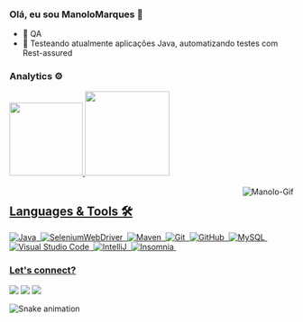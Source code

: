 ### Olá, eu sou ManoloMarques 👋

- 🔭 QA 
- 🌱 Testeando atualmente aplicações Java, automatizando testes com Rest-assured

### Analytics ⚙️
<div>
  <a href="https://beacons.ai/manolomarques">
  <img height="130em" src="https://github-readme-stats.vercel.app/api?username=manolomarques&show_icons=true&theme=tokyonight&include_all_commits=true&count_private=true"/>
  <img height="150em" src="https://github-readme-stats.vercel.app/api/top-langs/?username=manolomarques&layout=compact&hide=shell&theme=tokyonight"/>
</div>

<div style="display: inline_block"><br>
  <img align="right" alt="Manolo-Gif" src="https://i.ibb.co/CW8yP8c/ezgif-com-gif-maker-1.gif">
</div>

## Languages & Tools 🛠
  ![Java](https://img.shields.io/badge/-Java-05122A?style=flat&logo=Java&logoColor=white)&nbsp;
  ![SeleniumWebDriver](https://img.shields.io/badge/-SeleniumWebDriver-05122A?style=flat&logo=selenium&logoColor=green)&nbsp;
  ![Maven](https://img.shields.io/badge/-Maven-05122A?style=flat&logo=apache-maven&logoColor=white)&nbsp;
  ![Git](https://img.shields.io/badge/-Git-05122A?style=flat&logo=git)&nbsp;
  ![GitHub](https://img.shields.io/badge/-GitHub-05122A?style=flat&logo=github)&nbsp;
  ![MySQL](https://img.shields.io/badge/-MySQL-05122A?style=flat&logo=mysql&logoColor=white)&nbsp;
  ![Visual Studio Code](https://img.shields.io/badge/-Visual%20Studio%20Code-05122A?style=flat&logo=visual-studio-code&logoColor=007ACC)&nbsp;
  ![IntelliJ](https://img.shields.io/badge/-IntelliJ-05122A?style=flat&logo=jetbrains)&nbsp;
  ![Insomnia](https://img.shields.io/badge/-Insomnia-05122A?style=flat&logo=insomnia&logoColor=purple)&nbsp;
### Let's connect?
<div>
 <a href="https://discord.gg/dRZEskTz" target="_blank"><img src="https://img.shields.io/badge/Discord-7289DA?style=for-the-badge&logo=discord&logoColor=white" target="_blank"></a> 
  <a href="https://www.linkedin.com/in/manoel-marques-ferreira-32379782" target="_blank"><img src="https://img.shields.io/badge/-LinkedIn-%230077B5?style=for-the-badge&logo=linkedin&logoColor=white" target="_blank"></a>
   <a href = "mailto:mfmfel@gmail.com"><img src="https://img.shields.io/badge/-Gmail-%23333?style=for-the-badge&logo=gmail&logoColor=white" target="_blank"></a>
 
   ![Snake animation](https://github.com/manolomarques/manolomarques/blob/output/github-contribution-grid-snake.svg)
</div>
  

  
